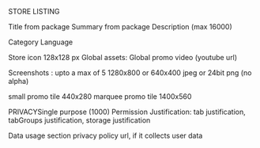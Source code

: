STORE LISTING

Title from package
Summary from package
Description (max 16000)

Category
Language

Store icon 128x128 px
Global assets: Global promo video (youtube url)

Screenshots : upto a max of 5 1280x800 or 640x400 jpeg or 24bit png (no alpha)

small promo tile 440x280
marquee promo tile 1400x560

PRIVACYSingle purpose (1000)
Permission Justification: tab justification, tabGroups justification, storage justification

Data usage section
privacy policy url, if it collects user data

